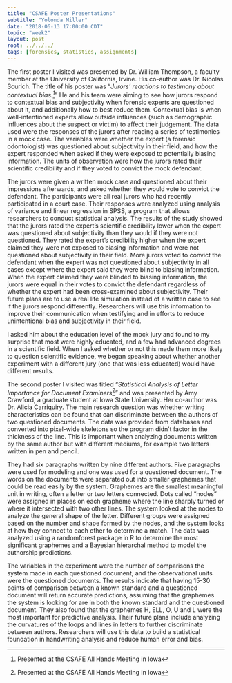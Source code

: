 ```yaml
---
title: "CSAFE Poster Presentations"
subtitle: "Yolonda Miller"
date: "2018-06-13 17:00:00 CDT"
topic: "week2"
layout: post
root: ../../../
tags: [forensics, statistics, assignments]
---
```


The first poster I visited was presented by Dr. William Thompson, a faculty member at the University of California, Irvine. His co-author was Dr. Nicolas Scurich. The title of his poster was “*Jurors' reactions to testimony about contextual bias.[^1]*” He and his team were aiming to see how jurors respond to contextual bias and subjectivity when forensic experts are questioned about it, and additionally how to best reduce them. Contextual bias is when well-intentioned experts allow outside influences (such as demographic influences about the suspect or victim) to affect their judgement. The data used were the responses of the jurors after reading a series of testimonies in a mock case. The variables were whether the expert (a forensic odontologist) was questioned about subjectivity in their field, and how the expert responded when asked if they were exposed to potentially biasing information. The units of observation were how the jurors rated their scientific credibility and if they voted to convict the mock defendant.

The jurors were given a written mock case and questioned about their impressions afterwards, and asked whether they would vote to convict the defendant. The participants were all real jurors who had recently participated in a court case. Their responses were analyzed using analysis of variance and linear regression in SPSS, a program that allows researchers to conduct statistical analysis. The results of the study showed that the jurors rated the expert’s scientific credibility lower when the expert was questioned about subjectivity than they would if they were not questioned. They rated the expert’s credibility higher when the expert claimed they were not exposed to biasing information and were not questioned about subjectivity in their field. More jurors voted to convict the defendant when the expert was not questioned about subjectivity in all cases except where the expert said they were blind to biasing information. When the expert claimed they were blinded to biasing information, the jurors were equal in their votes to convict the defendant regardless of whether the expert had been cross-examined about subjectivity. Their future plans are to use a real life simulation instead of a written case to see if the jurors respond differently. Researchers will use this information to improve their communication when testifying and in efforts to reduce unintentional bias and subjectivity in their field.
  
I asked him about the education level of the mock jury and found to my surprise that most were highly educated, and a few had advanced degrees in a scientific field. When I asked whether or not this made them more likely to question scientific evidence, we began speaking about whether another experiment with a different jury (one that was less educated) would have different results.
  
The second poster I visited was titled “*Statistical Analysis of Letter Importance for Document Examiners*[^2]” and was presented by Amy Crawford, a graduate student at Iowa State University. Her co-author was Dr. Alicia Carriquiry. The main research question was whether writing characteristics can be found that can discriminate between the authors of two questioned documents. The data was provided from databases and converted into pixel-wide skeletons so the program didn’t factor in the thickness of the line. This is important when analyzing documents written by the same author but with different mediums, for example two letters written in pen and pencil.
  
They had six paragraphs written by nine different authors. Five paragraphs were used for modeling and one was used for a questioned document. The words on the documents were separated out into smaller graphemes that could be read easily by the system. Graphemes are the smallest meaningful unit in writing, often a letter or two letters connected. Dots called “nodes” were assigned in places on each grapheme where the line sharply turned or where it intersected with two other lines. The system looked at the nodes to analyze the general shape of the letter. Different groups were assigned based on the number and shape formed by the nodes, and the system looks at how they connect to each other to determine a match. The data was analyzed using a randomforest package in R to determine the most significant graphemes and a Bayesian hierarchal method to model the authorship predictions.
  
The variables in the experiment were the number of comparisons the system made in each questioned document, and the observational units were the questioned documents. The results indicate that having 15-30 points of comparison between a known standard and a questioned document will return accurate predictions, assuming that the graphemes the system is looking for are in both the known standard and the questioned document. They also found that the graphemes H, ELL, O, U and L were the most important for predictive analysis. Their future plans include analyzing the curvatures of the loops and lines in letters to further discriminate between authors. Researchers will use this data to build a statistical foundation in handwriting analysis and reduce human error and bias.

[^1]: Presented at the CSAFE All Hands Meeting in Iowa
[^2]: Presented at the CSAFE All Hands Meeting in Iowa
